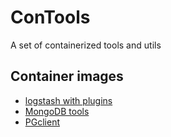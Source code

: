 # ConTools
A set of containerized tools and utils

## Container images
- [logstash with plugins](DockerFiles/logstash/Readme.md)
- [MongoDB tools](DockerFiles/Mongo/DatabaseTools/Readme.md)
- [PGclient](DockerFiles/Postgres/Client/Readme.md)
